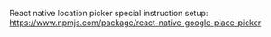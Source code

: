 React native location picker special instruction setup:
https://www.npmjs.com/package/react-native-google-place-picker